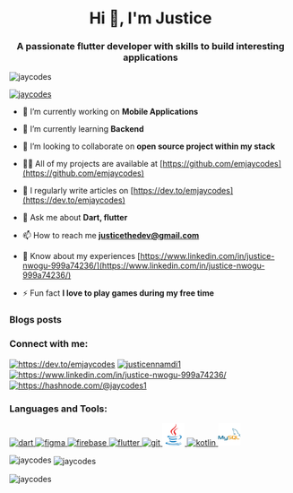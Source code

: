 <h1 align="center">Hi 👋, I'm Justice</h1>
<h3 align="center">A passionate flutter developer with skills to build interesting applications</h3>

<p align="left"> <img src="https://komarev.com/ghpvc/?username=emjaycodes&label=Profile%20views&color=0e75b6&style=flat" alt="jaycodes" /> </p>

<p align="left"> <a href="https://github.com/ryo-ma/github-profile-trophy"><img src="https://github-profile-trophy.vercel.app/?username=emjaycodes" alt="jaycodes" /></a> </p>


- 🔭 I’m currently working on **Mobile Applications**

- 🌱 I’m currently learning **Backend**

- 👯 I’m looking to collaborate on **open source project within my stack**

- 👨‍💻 All of my projects are available at [https://github.com/emjaycodes](https://github.com/emjaycodes)

- 📝 I regularly write articles on [https://dev.to/emjaycodes](https://dev.to/emjaycodes)

- 💬 Ask me about **Dart, flutter**

- 📫 How to reach me **justicethedev@gmail.com**

- 📄 Know about my experiences [https://www.linkedin.com/in/justice-nwogu-999a74236/](https://www.linkedin.com/in/justice-nwogu-999a74236/)

- ⚡ Fun fact **I love to play games during my free time**

### Blogs posts
<!-- BLOG-POST-LIST:START -->
<!-- BLOG-POST-LIST:END -->

<h3 align="left">Connect with me:</h3>
<p align="left">
<a href="https://dev.to/https://dev.to/emjaycodes" target="blank"><img align="center" src="https://raw.githubusercontent.com/rahuldkjain/github-profile-readme-generator/master/src/images/icons/Social/devto.svg" alt="https://dev.to/emjaycodes" height="30" width="40" /></a>
<a href="https://twitter.com/justicennamdi1" target="blank"><img align="center" src="https://raw.githubusercontent.com/rahuldkjain/github-profile-readme-generator/master/src/images/icons/Social/twitter.svg" alt="justicennamdi1" height="30" width="40" /></a>
<a href="https://linkedin.com/in/https://www.linkedin.com/in/justice-nwogu-999a74236/" target="blank"><img align="center" src="https://raw.githubusercontent.com/rahuldkjain/github-profile-readme-generator/master/src/images/icons/Social/linked-in-alt.svg" alt="https://www.linkedin.com/in/justice-nwogu-999a74236/" height="30" width="40" /></a>
<a href="https://hashnode.com/https://hashnode.com/@jaycodes1" target="blank"><img align="center" src="https://raw.githubusercontent.com/rahuldkjain/github-profile-readme-generator/master/src/images/icons/Social/hashnode.svg" alt="https://hashnode.com/@jaycodes1" height="30" width="40" /></a>
</p>

<h3 align="left">Languages and Tools:</h3>
<p align="left"> <a href="https://dart.dev" target="_blank" rel="noreferrer"> <img src="https://www.vectorlogo.zone/logos/dartlang/dartlang-icon.svg" alt="dart" width="40" height="40"/> </a> <a href="https://www.figma.com/" target="_blank" rel="noreferrer"> <img src="https://www.vectorlogo.zone/logos/figma/figma-icon.svg" alt="figma" width="40" height="40"/> </a> <a href="https://firebase.google.com/" target="_blank" rel="noreferrer"> <img src="https://www.vectorlogo.zone/logos/firebase/firebase-icon.svg" alt="firebase" width="40" height="40"/> </a> <a href="https://flutter.dev" target="_blank" rel="noreferrer"> <img src="https://www.vectorlogo.zone/logos/flutterio/flutterio-icon.svg" alt="flutter" width="40" height="40"/> </a> <a href="https://git-scm.com/" target="_blank" rel="noreferrer"> <img src="https://www.vectorlogo.zone/logos/git-scm/git-scm-icon.svg" alt="git" width="40" height="40"/> </a> <a href="https://www.java.com" target="_blank" rel="noreferrer"> <img src="https://raw.githubusercontent.com/devicons/devicon/master/icons/java/java-original.svg" alt="java" width="40" height="40"/> </a> <a href="https://kotlinlang.org" target="_blank" rel="noreferrer"> <img src="https://www.vectorlogo.zone/logos/kotlinlang/kotlinlang-icon.svg" alt="kotlin" width="40" height="40"/> </a> <a href="https://www.mysql.com/" target="_blank" rel="noreferrer"> <img src="https://raw.githubusercontent.com/devicons/devicon/master/icons/mysql/mysql-original-wordmark.svg" alt="mysql" width="40" height="40"/> </a> </p>

<p><img align="left" src="https://github-readme-stats.vercel.app/api/top-langs?username=emjaycodes&show_icons=true&locale=en&layout=compact" alt="jaycodes" /></p>

<p>&nbsp;<img align="center" src="https://github-readme-stats.vercel.app/api?username=emjaycodes&show_icons=true&locale=en" alt="jaycodes" /></p>

<p><img align="center" src="https://github-readme-streak-stats.herokuapp.com/?user=emjaycodes&" alt="jaycodes" /></p>
